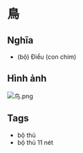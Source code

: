 # 鳥

## Nghĩa
* (bộ) Điểu (con chim)

## Hình ảnh
![鸟.png](../img/鸟.png)

## Tags
* bộ thủ
* bộ thủ 11 nét

<script>window.HANZI_FIELD='鳥';</script>
